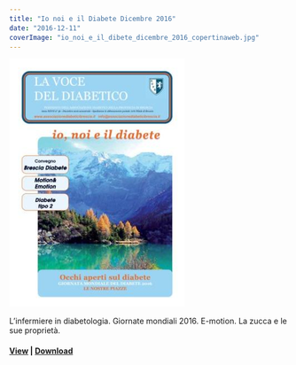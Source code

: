 ```yaml
---
title: "Io noi e il Diabete Dicembre 2016"
date: "2016-12-11"
coverImage: "io_noi_e_il_dibete_dicembre_2016_copertinaweb.jpg"
---
```

![](images/io_noi_e_il_dibete_dicembre_2016_copertinaweb.jpg)

L’infermiere in diabetologia. Giornate mondiali 2016. E-motion. La zucca e le sue proprietà.


#### [View](http://198.211.122.197/diabetwp/wordpress/wp-content/uploads/2019/10/io-noi-e-il-dibete-dicembre-2016-dario-1.pdf) | [Download](http://198.211.122.197/diabetwp/wordpress/wp-content/uploads/2019/10/io-noi-e-il-dibete-dicembre-2016-dario-1.pdf)